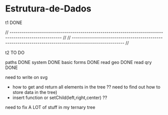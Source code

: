 # Estrutura-de-Dados

t1 DONE

// --------------------------------------------------------------------------------------------------------  //
// --------------------------------------------------------------------------------------------------------  //

t2 TO DO

paths DONE
system DONE
basic forms DONE
read geo DONE
read qry DONE

need to write on svg
   - how to get and return all elements in the tree ??
need to find out how to store data in the tree)
   - insert function or setChild(left,right,center) ??

need to fix A LOT of stuff in my ternary tree 



